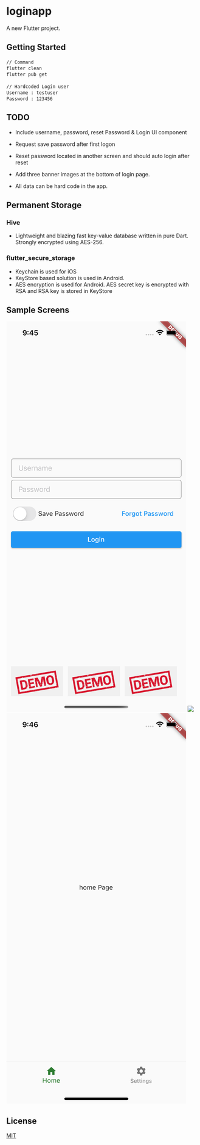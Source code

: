 # loginapp

A new Flutter project.

## Getting Started

```
// Command
flutter clean
flutter pub get

// Hardcoded Login user
Username : testuser
Password : 123456
```


## TODO
- Include username, password, reset Password & Login UI component

- Request save password after first logon

- Reset password located in another screen and should auto login after reset

- Add three banner images at the bottom of login page.

- All data can be hard code in the app.

## Permanent Storage
### Hive
- Lightweight and blazing fast key-value database written in pure Dart. Strongly encrypted using AES-256.
  
### flutter_secure_storage
- Keychain is used for iOS
- KeyStore based solution is used in Android.
- AES encryption is used for Android. AES secret key is encrypted with RSA and RSA key is stored in KeyStore

## Sample Screens
![](https://github.com/chankwongyin/flutter-login-app/blob/master/images/login.png)
![](https://github.com/chankwongyin/flutter-login-app/blob/master/images/home.png)
![](https://github.com/chankwongyin/flutter-login-app/blob/master/images/after-login.png)


## License
[MIT](https://choosealicense.com/licenses/mit/)